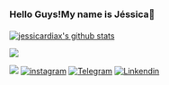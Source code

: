 ### Hello Guys!My name is Jéssica👋

####
 <a href="https://github.com/jessicardiax/github-readme-stats"><img align="center" src="https://github-readme-stats.vercel.app/api?username=jessicardiax&show_icons=true&theme=midnight-purple" alt="jessicardiax's github stats" /></a> 
 
<a href="https://github.com/deborabckp/github-readme-stats"><img align="center" src="https://github-readme-stats.vercel.app/api/top-langs/?username=jessicardiax&layout=compact&theme=midnight-purple" /></a>

 <a href= "mailto:jessicardias.ufersa@gmailcom"><img src="https://img.shields.io/badge/Gmail-D14836?style=for-the-badge&logo=gmail&logoColor=white" target="_blank"></a>
[![instagram](https://img.shields.io/badge/Instagram-E4405F?style=for-the-badge&logo=instagram&logoColor=white)](https://www.instagram.com/jessicardiax/)
[![Telegram](https://img.shields.io/badge/Telegram-2CA5E0?style=for-the-badge&logo=telegram&logoColor=white)](https://t.me/+5585996881545)
[![Linkendin](https://img.shields.io/badge/LinkedIn-0077B5?style=for-the-badge&logo=linkedin&logoColor=white)](https://www.linkedin.com/in/jessicardiax/)

